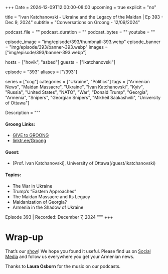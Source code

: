 +++
Date = 2024-12-09T12:00:00-08:00
upcoming = true
explicit = "no"

title = "Ivan Katchanovski - Ukraine and the Legacy of the Maidan | Ep 393 - Dec 9, 2024"
subtitle = "Conversations on Groong - 12/09/2024"

podcast_file = ""
podcast_duration = ""
podcast_bytes = ""
youtube = ""

episode_image = "img/episode/393/thumbnail-393.webp"
episode_banner = "img/episode/393/banner-393.webp"
images = ["img/episode/393/banner-393.webp"]

hosts = ["hovik", "asbed"]
guests = ["ikatchanovski"]

episode = "393"
aliases = ["/393"]

series = ["cog"]
categories = ["Ukraine", "Politics"]
tags = ["Armenian News", "Maidan Massacre", "Ukraine", "Ivan Katchanovski", "Kyiv", "Russia", "United States", "NATO", "War", "Donald Trump", "Georgia", "Armenia", "Snipers", "Georgian Snipers", "Mikheil Saakashvili", "University of Ottawa"]

Description = """
#### Groong Links:
* [GIVE to GROONG](https://podcasts.groong.org/donate)
* [linktr.ee/Groong](https://linktr.ee/groong)

#### Guest:
* [Prof. Ivan Katchanovski], University of Ottawa(/guest/ikatchanovski)

#### Topics:
* The War in Ukraine
* Trump’s “Eastern Approaches”
* The Maidan Massacre and Its Legacy
* Maidanization of Georgia?
* Armenia in the Shadow of Ukraine


Episode 393 | Recorded: December 7, 2024
"""
+++



# Wrap-up

That’s our [show](https://podcasts.groong.org/)! We hope you found it useful. Please find us on [Social Media](https://linktr.ee/groong) and follow us everywhere you get your Armenian news.

Thanks to **Laura Osborn** for the music on our podcasts.
